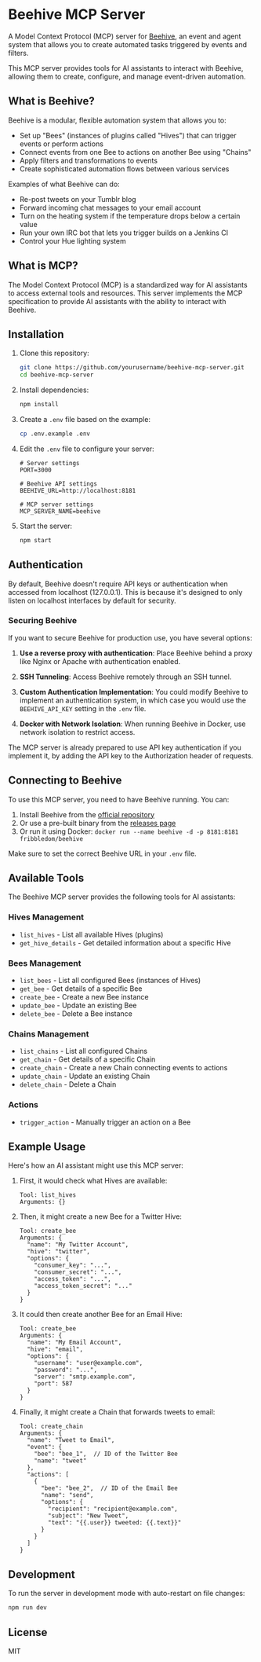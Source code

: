 # Beehive MCP Server

A Model Context Protocol (MCP) server for [Beehive](https://github.com/muesli/beehive), an event and agent system that allows you to create automated tasks triggered by events and filters.

This MCP server provides tools for AI assistants to interact with Beehive, allowing them to create, configure, and manage event-driven automation.

## What is Beehive?

Beehive is a modular, flexible automation system that allows you to:

- Set up "Bees" (instances of plugins called "Hives") that can trigger events or perform actions
- Connect events from one Bee to actions on another Bee using "Chains"
- Apply filters and transformations to events
- Create sophisticated automation flows between various services

Examples of what Beehive can do:
- Re-post tweets on your Tumblr blog
- Forward incoming chat messages to your email account
- Turn on the heating system if the temperature drops below a certain value
- Run your own IRC bot that lets you trigger builds on a Jenkins CI
- Control your Hue lighting system

## What is MCP?

The Model Context Protocol (MCP) is a standardized way for AI assistants to access external tools and resources. This server implements the MCP specification to provide AI assistants with the ability to interact with Beehive.

## Installation

1. Clone this repository:
   ```bash
   git clone https://github.com/yourusername/beehive-mcp-server.git
   cd beehive-mcp-server
   ```

2. Install dependencies:
   ```bash
   npm install
   ```

3. Create a `.env` file based on the example:
   ```bash
   cp .env.example .env
   ```

4. Edit the `.env` file to configure your server:
   ```
   # Server settings
   PORT=3000

   # Beehive API settings
   BEEHIVE_URL=http://localhost:8181
   
   # MCP server settings
   MCP_SERVER_NAME=beehive
   ```

5. Start the server:
   ```bash
   npm start
   ```

## Authentication

By default, Beehive doesn't require API keys or authentication when accessed from localhost (127.0.0.1). This is because it's designed to only listen on localhost interfaces by default for security.

### Securing Beehive

If you want to secure Beehive for production use, you have several options:

1. **Use a reverse proxy with authentication**: Place Beehive behind a proxy like Nginx or Apache with authentication enabled.

2. **SSH Tunneling**: Access Beehive remotely through an SSH tunnel.

3. **Custom Authentication Implementation**: You could modify Beehive to implement an authentication system, in which case you would use the `BEEHIVE_API_KEY` setting in the `.env` file.

4. **Docker with Network Isolation**: When running Beehive in Docker, use network isolation to restrict access.

The MCP server is already prepared to use API key authentication if you implement it, by adding the API key to the Authorization header of requests.

## Connecting to Beehive

To use this MCP server, you need to have Beehive running. You can:

1. Install Beehive from the [official repository](https://github.com/muesli/beehive)
2. Or use a pre-built binary from the [releases page](https://github.com/muesli/beehive/releases)
3. Or run it using Docker: `docker run --name beehive -d -p 8181:8181 fribbledom/beehive`

Make sure to set the correct Beehive URL in your `.env` file.

## Available Tools

The Beehive MCP server provides the following tools for AI assistants:

### Hives Management

- `list_hives` - List all available Hives (plugins)
- `get_hive_details` - Get detailed information about a specific Hive

### Bees Management

- `list_bees` - List all configured Bees (instances of Hives)
- `get_bee` - Get details of a specific Bee
- `create_bee` - Create a new Bee instance
- `update_bee` - Update an existing Bee
- `delete_bee` - Delete a Bee instance

### Chains Management

- `list_chains` - List all configured Chains
- `get_chain` - Get details of a specific Chain
- `create_chain` - Create a new Chain connecting events to actions
- `update_chain` - Update an existing Chain
- `delete_chain` - Delete a Chain

### Actions

- `trigger_action` - Manually trigger an action on a Bee

## Example Usage

Here's how an AI assistant might use this MCP server:

1. First, it would check what Hives are available:
   ```
   Tool: list_hives
   Arguments: {}
   ```

2. Then, it might create a new Bee for a Twitter Hive:
   ```
   Tool: create_bee
   Arguments: {
     "name": "My Twitter Account",
     "hive": "twitter",
     "options": {
       "consumer_key": "...",
       "consumer_secret": "...",
       "access_token": "...",
       "access_token_secret": "..."
     }
   }
   ```

3. It could then create another Bee for an Email Hive:
   ```
   Tool: create_bee
   Arguments: {
     "name": "My Email Account",
     "hive": "email",
     "options": {
       "username": "user@example.com",
       "password": "...",
       "server": "smtp.example.com",
       "port": 587
     }
   }
   ```

4. Finally, it might create a Chain that forwards tweets to email:
   ```
   Tool: create_chain
   Arguments: {
     "name": "Tweet to Email",
     "event": {
       "bee": "bee_1",  // ID of the Twitter Bee
       "name": "tweet"
     },
     "actions": [
       {
         "bee": "bee_2",  // ID of the Email Bee
         "name": "send",
         "options": {
           "recipient": "recipient@example.com",
           "subject": "New Tweet",
           "text": "{{.user}} tweeted: {{.text}}"
         }
       }
     ]
   }
   ```

## Development

To run the server in development mode with auto-restart on file changes:

```bash
npm run dev
```

## License

MIT